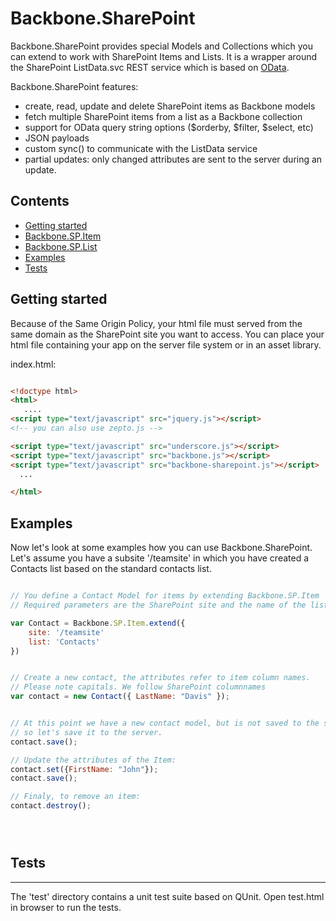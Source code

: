 ﻿Backbone.SharePoint
===================

Backbone.SharePoint provides special Models and Collections which you can extend to work with SharePoint Items and Lists.
It is a wrapper around the SharePoint ListData.svc REST service which is based on [OData](http://www.odata.org). 


Backbone.SharePoint features:
- create, read, update and delete SharePoint items as Backbone models
- fetch multiple SharePoint items from a list as a Backbone collection
- support for OData query string options ($orderby, $filter, $select, etc)
- JSON payloads
- custom sync() to communicate with the ListData service
- partial updates: only changed attributes are sent to the server during an update.



Contents
--------
- [Getting started](#installation)
- [Backbone.SP.Item](#Item)
- [Backbone.SP.List](#List)
- [Examples](#examples)
- [Tests](#tests)

Getting started
---------------
Because of the Same Origin Policy, your html file must served from the same domain as the SharePoint site you want to access. 
You can place your html file containing your app on the server file system or in an asset library.  


index.html:
 
```html

<!doctype html>
<html>
   ....
<script type="text/javascript" src="jquery.js"></script> 
<!-- you can also use zepto.js -->

<script type="text/javascript" src="underscore.js"></script>
<script type="text/javascript" src="backbone.js"></script>
<script type="text/javascript" src="backbone-sharepoint.js"></script>
  ...

</html>

```

## <a name="examples"/>Examples

Now let's look at some examples how you can use Backbone.SharePoint. Let's assume you have a subsite '/teamsite' in which you have 
created a Contacts list based on the standard contacts list. 

```js

// You define a Contact Model for items by extending Backbone.SP.Item
// Required parameters are the SharePoint site and the name of the list

var Contact = Backbone.SP.Item.extend({
	site: '/teamsite'
	list: 'Contacts'
})


// Create a new contact, the attributes refer to item column names.
// Please note capitals. We follow SharePoint columnnames
var contact = new Contact({ LastName: "Davis" });


// At this point we have a new contact model, but is not saved to the server, 
// so let's save it to the server.
contact.save();

// Update the attributes of the Item:
contact.set({FirstName: "John"});
contact.save(); 

// Finaly, to remove an item:
contact.destroy();





```

## <a name="tests"/>Tests
-----
The 'test' directory contains a unit test suite based on QUnit. Open test.html in browser to run the tests.